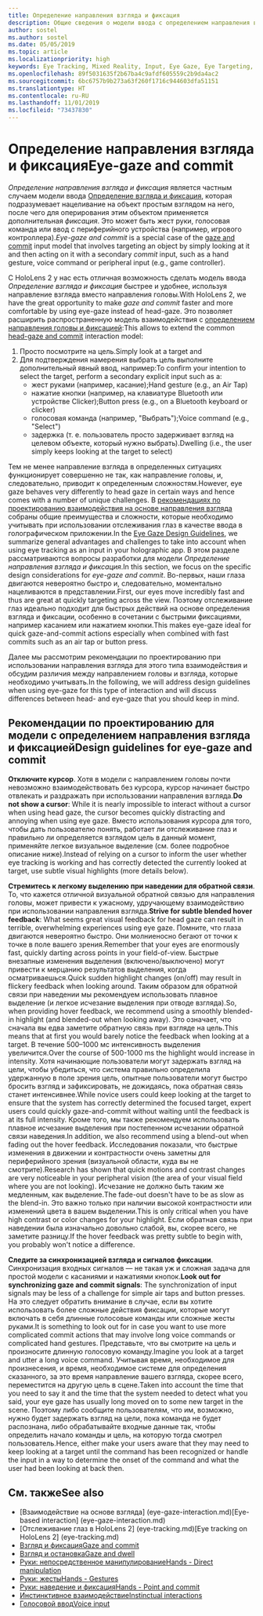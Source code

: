 ```yaml
---
title: Определение направления взгляда и фиксация
description: Общие сведения о модели ввода с определением направления взгляда и фиксацией
author: sostel
ms.author: sostel
ms.date: 05/05/2019
ms.topic: article
ms.localizationpriority: high
keywords: Eye Tracking, Mixed Reality, Input, Eye Gaze, Eye Targeting, HoloLens 2, Eye-based Selection
ms.openlocfilehash: 89f5031635f2b67ba4c9afdf605559c2b9da4ac2
ms.sourcegitcommit: 6bc6757b9b273a63f260f1716c944603dfa51151
ms.translationtype: HT
ms.contentlocale: ru-RU
ms.lasthandoff: 11/01/2019
ms.locfileid: "73437830"
---
```

# <a name="eye-gaze-and-commit"></a><span data-ttu-id="618c3-104">Определение направления взгляда и фиксация</span><span class="sxs-lookup"><span data-stu-id="618c3-104">Eye-gaze and commit</span></span>
<span data-ttu-id="618c3-105">_Определение направления взгляда и фиксация_ является частным случаем модели ввода [Определение взгляда и фиксация](gaze-and-commit.md), которая подразумевает нацеливание на объект простым взглядом на него, после чего для оперирования этим объектом применяется дополнительная _фиксация_. Это может быть жест руки, голосовая команда или ввод с периферийного устройства (например, игрового контроллера).</span><span class="sxs-lookup"><span data-stu-id="618c3-105">_Eye-gaze and commit_ is a special case of the [gaze and commit](gaze-and-commit.md) input model that involves targeting an object by simply looking at it and then acting on it with a secondary _commit_ input, such as a hand gesture, voice command or peripheral input (e.g., game controller).</span></span> 

<span data-ttu-id="618c3-106">С HoloLens 2 у нас есть отличная возможность сделать модель ввода _Определение взгляда и фиксация_ быстрее и удобнее, используя направление взгляда вместо направления головы.</span><span class="sxs-lookup"><span data-stu-id="618c3-106">With HoloLens 2, we have the great opportunity to make _gaze and commit_ faster and more comfortable by using eye-gaze instead of head-gaze.</span></span> <span data-ttu-id="618c3-107">Это позволяет расширить распространенную модель взаимодействия с [определением направления головы и фиксацией](gaze-and-commit.md):</span><span class="sxs-lookup"><span data-stu-id="618c3-107">This allows to extend the common [head-gaze and commit](gaze-and-commit.md) interaction model:</span></span> 
1. <span data-ttu-id="618c3-108">Просто посмотрите на цель.</span><span class="sxs-lookup"><span data-stu-id="618c3-108">Simply look at a target and</span></span> 
2. <span data-ttu-id="618c3-109">Для подтверждения намерения выбрать цель выполните дополнительный явный ввод, например:</span><span class="sxs-lookup"><span data-stu-id="618c3-109">To confirm your intention to select the target, perform a secondary explicit input such as a:</span></span>  
   - <span data-ttu-id="618c3-110">жест руками (например, касание);</span><span class="sxs-lookup"><span data-stu-id="618c3-110">Hand gesture (e.g., an Air Tap)</span></span>
   - <span data-ttu-id="618c3-111">нажатие кнопки (например, на клавиатуре Bluetooth или устройстве Clicker);</span><span class="sxs-lookup"><span data-stu-id="618c3-111">Button press (e.g., on a Bluetooth keyboard or clicker)</span></span>
   - <span data-ttu-id="618c3-112">голосовая команда (например, "Выбрать");</span><span class="sxs-lookup"><span data-stu-id="618c3-112">Voice command (e.g., "Select")</span></span>
   - <span data-ttu-id="618c3-113">задержка (т. е. пользователь просто задерживает взгляд на целевом объекте, который нужно выбрать).</span><span class="sxs-lookup"><span data-stu-id="618c3-113">Dwelling (i.e., the user simply keeps looking at the target to select)</span></span>

<span data-ttu-id="618c3-114">Тем не менее направление взгляда в определенных ситуациях функционирует совершенно не так, как направление головы, и, следовательно, приводит к определенным сложностям.</span><span class="sxs-lookup"><span data-stu-id="618c3-114">However, eye gaze behaves very differently to head gaze in certain ways and hence comes with a number of unique challenges.</span></span> <span data-ttu-id="618c3-115">В [рекомендациях по проектированию взаимодействия на основе направления взгляда](eye-tracking.md) собраны общие преимущества и сложности, которые необходимо учитывать при использовании отслеживания глаз в качестве ввода в голографическом приложении.</span><span class="sxs-lookup"><span data-stu-id="618c3-115">In the [Eye Gaze Design Guidelines](eye-tracking.md), we summarize general advantages and challenges to take into account when using eye tracking as an input in your holographic app.</span></span> <span data-ttu-id="618c3-116">В этом разделе рассматриваются вопросы разработки для модели _Определение направления взгляда и фиксация_.</span><span class="sxs-lookup"><span data-stu-id="618c3-116">In this section, we focus on the specific design considerations for _eye-gaze and commit_.</span></span>
<span data-ttu-id="618c3-117">Во-первых, наши глаза двигаются невероятно быстро и, следовательно, моментально нацеливаются в представлении.</span><span class="sxs-lookup"><span data-stu-id="618c3-117">First, our eyes move incredibly fast and thus are great at quickly targeting across the view.</span></span> <span data-ttu-id="618c3-118">Поэтому отслеживание глаз идеально подходит для быстрых действий на основе определения взгляда и фиксации, особенно в сочетании с быстрыми фиксациями, например касанием или нажатием кнопки.</span><span class="sxs-lookup"><span data-stu-id="618c3-118">This makes eye-gaze ideal for quick gaze-and-commit actions especially when combined with fast commits such as an air tap or button press.</span></span>
   
<span data-ttu-id="618c3-119">Далее мы рассмотрим рекомендации по проектированию при использовании направления взгляда для этого типа взаимодействия и обсудим различия между направлением головы и взгляда, которые необходимо учитывать.</span><span class="sxs-lookup"><span data-stu-id="618c3-119">In the following, we will address design guidelines when using eye-gaze for this type of interaction and will discuss differences between head- and eye-gaze that you should keep in mind.</span></span>

## <a name="design-guidelines-for-eye-gaze-and-commit"></a><span data-ttu-id="618c3-120">Рекомендации по проектированию для модели с определением направления взгляда и фиксацией</span><span class="sxs-lookup"><span data-stu-id="618c3-120">Design guidelines for eye-gaze and commit</span></span>

<span data-ttu-id="618c3-121">**Отключите курсор**. Хотя в модели с направлением головы почти невозможно взаимодействовать без курсора, курсор начинает быстро отвлекать и раздражать при использовании направления взгляда.</span><span class="sxs-lookup"><span data-stu-id="618c3-121">**Do not show a cursor**: While it is nearly impossible to interact without a cursor when using head gaze, the cursor becomes quickly distracting and annoying when using eye gaze.</span></span> <span data-ttu-id="618c3-122">Вместо использования курсора для того, чтобы дать пользователю понять, работает ли отслеживание глаз и правильно ли определяется взглядом цель в данный момент, применяйте легкое визуальное выделение (см. более подробное описание ниже).</span><span class="sxs-lookup"><span data-stu-id="618c3-122">Instead of relying on a cursor to inform the user whether eye tracking is working and has correctly detected the currently looked at target, use subtle visual highlights (more details below).</span></span>

<span data-ttu-id="618c3-123">**Стремитесь к легкому выделению при наведении для обратной связи**. То, что кажется отличной визуальной обратной связью для направления головы, может привести к ужасному, удручающему взаимодействию при использовании направления взгляда.</span><span class="sxs-lookup"><span data-stu-id="618c3-123">**Strive for subtle blended hover feedback**: What seems great visual feedback for head gaze can result in terrible, overwhelming experiences using eye gaze.</span></span> <span data-ttu-id="618c3-124">Помните, что глаза двигаются невероятно быстро. Они молниеносно бегают от точки к точке в поле вашего зрения.</span><span class="sxs-lookup"><span data-stu-id="618c3-124">Remember that your eyes are enormously fast, quickly darting across points in your field-of-view.</span></span> <span data-ttu-id="618c3-125">Быстрые внезапные изменения выделения (включено/выключено) могут привести к мерцанию результатов выделения, когда осматриваешься.</span><span class="sxs-lookup"><span data-stu-id="618c3-125">Quick sudden highlight changes (on/off) may result in flickery feedback when looking around.</span></span> <span data-ttu-id="618c3-126">Таким образом для обратной связи при наведении мы рекомендуем использовать плавное выделение (и легкое исчезание выделения при отводе взгляда).</span><span class="sxs-lookup"><span data-stu-id="618c3-126">So, when providing hover feedback, we recommend using a smoothly blended-in highlight (and blended-out when looking away).</span></span> <span data-ttu-id="618c3-127">Это означает, что сначала вы едва заметите обратную связь при взгляде на цель.</span><span class="sxs-lookup"><span data-stu-id="618c3-127">This means that at first you would barely notice the feedback when looking at a target.</span></span> <span data-ttu-id="618c3-128">В течение 500–1000 мс интенсивность выделения увеличится.</span><span class="sxs-lookup"><span data-stu-id="618c3-128">Over the course of 500-1000 ms the highlight would increase in intensity.</span></span> <span data-ttu-id="618c3-129">Хотя начинающие пользователи могут задержать взгляд на цели, чтобы убедиться, что система правильно определила удержанную в поле зрения цель, опытные пользователи могут быстро бросить взгляд и зафиксировать, не дожидаясь, пока обратная связь станет интенсивнее.</span><span class="sxs-lookup"><span data-stu-id="618c3-129">While novice users could keep looking at the target to ensure that the system has correctly determined the focused target, expert users could quickly gaze-and-commit without waiting until the feedback is at its full intensity.</span></span> <span data-ttu-id="618c3-130">Кроме того, мы также рекомендуем использовать плавное исчезание выделения при постепенном исчезании обратной связи наведения.</span><span class="sxs-lookup"><span data-stu-id="618c3-130">In addition, we also recommend using a blend-out when fading out the hover feedback.</span></span> <span data-ttu-id="618c3-131">Исследования показали, что быстрые изменения в движении и контрастности очень заметны для периферийного зрения (визуальной области, куда вы не смотрите).</span><span class="sxs-lookup"><span data-stu-id="618c3-131">Research has shown that quick motions and contrast changes are very noticeable in your peripheral vision (the area of your visual field where you are not looking).</span></span>
<span data-ttu-id="618c3-132">Исчезание не должно быть таким же медленным, как выделение.</span><span class="sxs-lookup"><span data-stu-id="618c3-132">The fade-out doesn't have to be as slow as the blend-in.</span></span> <span data-ttu-id="618c3-133">Это важно только при наличии высокой контрастности или изменений цвета в вашем выделении.</span><span class="sxs-lookup"><span data-stu-id="618c3-133">This is only critical when you have high contrast or color changes for your highlight.</span></span> <span data-ttu-id="618c3-134">Если обратная связь при наведении была изначально довольно слабой, вы, скорее всего, не заметите разницу.</span><span class="sxs-lookup"><span data-stu-id="618c3-134">If the hover feedback was pretty subtle to begin with, you probably won't notice a difference.</span></span>

<span data-ttu-id="618c3-135">**Следите за синхронизацией взгляда и сигналов фиксации**. Синхронизация входных сигналов — не такая уж и сложная задача для простой модели с касаниями и нажатиями кнопок.</span><span class="sxs-lookup"><span data-stu-id="618c3-135">**Look out for synchronizing gaze and commit signals**: The synchronization of input signals may be less of a challenge for simple air taps and button presses.</span></span> <span data-ttu-id="618c3-136">На это следует обратить внимание в случае, если вы хотите использовать более сложные действия фиксации, которые могут включать в себя длинные голосовые команды или сложные жесты руками.</span><span class="sxs-lookup"><span data-stu-id="618c3-136">It is something to look out for in case you want to use more complicated commit actions that may involve long voice commands or complicated hand gestures.</span></span> <span data-ttu-id="618c3-137">Представьте, что вы смотрите на цель и произносите длинную голосовую команду.</span><span class="sxs-lookup"><span data-stu-id="618c3-137">Imagine you look at a target and utter a long voice command.</span></span> <span data-ttu-id="618c3-138">Учитывая время, необходимое для произнесения, и время, необходимое системе для определения сказанного, за это время направление вашего взгляда, скорее всего, переместится на другую цель в сцене.</span><span class="sxs-lookup"><span data-stu-id="618c3-138">Taken into account the time that you need to say it and the time that the system needed to detect what you said, your eye gaze has usually long moved on to some new target in the scene.</span></span> <span data-ttu-id="618c3-139">Поэтому либо сообщите пользователям, что им, возможно, нужно будет задержать взгляд на цели, пока команда не будет распознана, либо обрабатывайте входные данные так, чтобы определить начало команды и цель, на которую тогда смотрел пользователь.</span><span class="sxs-lookup"><span data-stu-id="618c3-139">Hence, either make your users aware that they may need to keep looking at a target until the command has been recognized or handle the input in a way to determine the onset of the command and what the user had been looking at back then.</span></span>

## <a name="see-also"></a><span data-ttu-id="618c3-140">См. также</span><span class="sxs-lookup"><span data-stu-id="618c3-140">See also</span></span>
* <span data-ttu-id="618c3-141">[Взаимодействие на основе взгляда] (eye-gaze-interaction.md)</span><span class="sxs-lookup"><span data-stu-id="618c3-141">[Eye-based interaction] (eye-gaze-interaction.md)</span></span>
* <span data-ttu-id="618c3-142">[Отслеживание глаз в HoloLens 2] (eye-tracking.md)</span><span class="sxs-lookup"><span data-stu-id="618c3-142">[Eye tracking on HoloLens 2] (eye-tracking.md)</span></span>
* [<span data-ttu-id="618c3-143">Взгляд и фиксация</span><span class="sxs-lookup"><span data-stu-id="618c3-143">Gaze and commit</span></span>](gaze-and-commit.md)
* [<span data-ttu-id="618c3-144">Взгляд и остановка</span><span class="sxs-lookup"><span data-stu-id="618c3-144">Gaze and dwell</span></span>](gaze-and-dwell.md)
* [<span data-ttu-id="618c3-145">Руки: непосредственное манипулирование</span><span class="sxs-lookup"><span data-stu-id="618c3-145">Hands - Direct manipulation</span></span>](direct-manipulation.md)
* [<span data-ttu-id="618c3-146">Руки: жесты</span><span class="sxs-lookup"><span data-stu-id="618c3-146">Hands - Gestures</span></span>](gaze-and-commit.md#composite-gestures)
* [<span data-ttu-id="618c3-147">Руки: наведение и фиксация</span><span class="sxs-lookup"><span data-stu-id="618c3-147">Hands - Point and commit</span></span>](point-and-commit.md)
* [<span data-ttu-id="618c3-148">Инстинктивное взаимодействие</span><span class="sxs-lookup"><span data-stu-id="618c3-148">Instinctual interactions</span></span>](interaction-fundamentals.md)
* [<span data-ttu-id="618c3-149">Голосовой ввод</span><span class="sxs-lookup"><span data-stu-id="618c3-149">Voice input</span></span>](voice-input.md)
